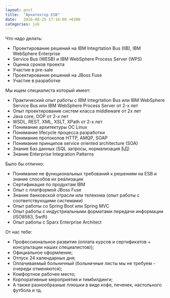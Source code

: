```yaml
---
layout: post
title:  "Архитектор ESB"
date:   2016-08-25 17:16:00 +0300
categories: job
---
```

Что надо делать:
 - Проектирование решений на IBM Integrtation Bus (IIB), IBM WebSphere Enterprise
- Service Bus (WESB) и IBM WebSphere Process Server (WPS)
- Оценка сроков проекта
- Участие в pre-sale
- Проектирование решений на JBoss Fuse
- Участие в разработке﻿

Мы ищем специалиста который имеет:
- Практический опыт работы с IBM Integrtation Bus или IBM WebSphere Service Bus или IBM WebSphere Process Server от 2-х лет
- Опыт проектирование систем класса middleware от 2х лет
- Java core, OOP от 2-х лет
- WSDL, REST, XML, XSLT, XPath от 2-х лет
- Понимание архитектуры ОС Linux
- Понимание lifecycle процесса разработки
- Понимание протоколов HTTP, AMQP, SOAP
- Понимание принципов service oriented architecture (SOA)
- Знание Баз данных (SQL запросы, нормализация БД)
- Знание Enterprise Integration Patterns﻿

Было бы отлично:
- ﻿Понимание не функциональных требований к решениям на ESB и знание способов их реализации
- Сертификация по продуктам IBM
- Опыт с платформой JBoss Fuse
- Знание банковской отрасли или телекома (опыт работы с соответствующими системами)
- Опыт работы со Spring Boot или Spring MVC
- Опыт работы с индустриальными форматами передачи информации (ISO8583, Swift)
- Опыт работы с Sparx Enterprise Architect

От нас тебе:
- Профессиональное развитие (оплата курсов и сертификатов + консультации наших специалистов));
- Официальное оформление;
- Отпуск 24 календарных дня;
- Оплачиваемый больничный (больничные листы мы не требуем - очереди отменяются);
- Комфортное рабочее место;
- Корпоративные мероприятия и тимбилдинги;
- А также разнообразные плюшки в виде кофе, печенек, настольного футбола и тд.